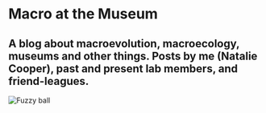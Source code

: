 # Macro at the Museum

## A blog about macroevolution, macroecology, museums and other things. Posts by me (Natalie Cooper), past and present lab members, and friend-leagues.

![Fuzzy ball](https://github.com/macromuseum/macromuseum.github.io/images/Furry_ball.png)

